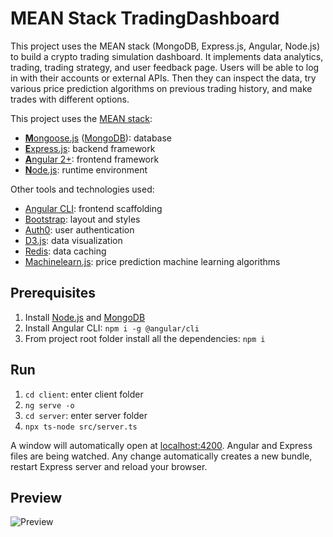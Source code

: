 # MEAN Stack TradingDashboard

This project uses the MEAN stack (MongoDB, Express.js, Angular, Node.js) to build a crypto trading simulation dashboard. It implements data analytics, trading, trading strategy, and user feedback page. Users will be able to log in with their accounts or external APIs. Then they can inspect the data, try various price prediction algorithms on previous trading history, and make trades with different options. 

This project uses the [MEAN stack](https://en.wikipedia.org/wiki/MEAN_(software_bundle)):
* [**M**ongoose.js](http://www.mongoosejs.com) ([MongoDB](https://www.mongodb.com)): database
* [**E**xpress.js](http://expressjs.com): backend framework
* [**A**ngular 2+](https://angular.io): frontend framework
* [**N**ode.js](https://nodejs.org): runtime environment

Other tools and technologies used:
* [Angular CLI](https://cli.angular.io): frontend scaffolding
* [Bootstrap](http://www.getbootstrap.com): layout and styles
* [Auth0](https://github.com/auth0/auth0-angular): user authentication
* [D3.js](https://d3js.org/): data visualization 
* [Redis](https://redis.io/): data caching
* [Machinelearn.js](https://github.com/machinelearnjs/machinelearnjs): price prediction machine learning algorithms

## Prerequisites
1. Install [Node.js](https://nodejs.org) and [MongoDB](https://www.mongodb.com)
2. Install Angular CLI: `npm i -g @angular/cli`
3. From project root folder install all the dependencies: `npm i`

## Run
1. `cd client`: enter client folder 
2. `ng serve -o`
3. `cd server`: enter server folder
4. `npx ts-node src/server.ts`

A window will automatically open at [localhost:4200](http://localhost:4200). Angular and Express files are being watched. Any change automatically creates a new bundle, restart Express server and reload your browser.

## Preview
![Preview](https://youtu.be/Sg7thpCR0WY)
